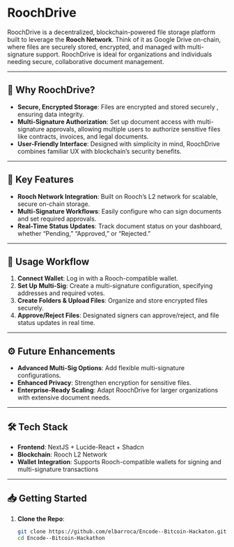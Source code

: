# RoochDrive

RoochDrive is a decentralized, blockchain-powered file storage platform built to leverage the **Rooch Network**. Think of it as Google Drive on-chain, where files are securely stored, encrypted, and managed with multi-signature support. RoochDrive is ideal for organizations and individuals needing secure, collaborative document management.

---

## 🚀 Why RoochDrive?

- **Secure, Encrypted Storage**: Files are encrypted and stored securely , ensuring data integrity.
- **Multi-Signature Authorization**: Set up document access with multi-signature approvals, allowing multiple users to authorize sensitive files like contracts, invoices, and legal documents.
- **User-Friendly Interface**: Designed with simplicity in mind, RoochDrive combines familiar UX with blockchain’s security benefits.

---

## 🌟 Key Features

- **Rooch Network Integration**: Built on Rooch’s L2 network for scalable, secure on-chain storage.
- **Multi-Signature Workflows**: Easily configure who can sign documents and set required approvals.
- **Real-Time Status Updates**: Track document status on your dashboard, whether “Pending,” “Approved,” or “Rejected.”

---

## 📝 Usage Workflow

1. **Connect Wallet**: Log in with a Rooch-compatible wallet.
2. **Set Up Multi-Sig**: Create a multi-signature configuration, specifying addresses and required votes.
3. **Create Folders & Upload Files**: Organize and store encrypted files securely.
4. **Approve/Reject Files**: Designated signers can approve/reject, and file status updates in real time.

---

## ⚙️ Future Enhancements

- **Advanced Multi-Sig Options**: Add flexible multi-signature configurations.
- **Enhanced Privacy**: Strengthen encryption for sensitive files.
- **Enterprise-Ready Scaling**: Adapt RoochDrive for larger organizations with extensive document needs.

---

## 🛠️ Tech Stack

- **Frontend**: NextJS + Lucide-React + Shadcn
- **Blockchain**: Rooch L2 Network
- **Wallet Integration**: Supports Rooch-compatible wallets for signing and multi-signature transactions

---

## 📥 Getting Started

1. **Clone the Repo**:
   ```bash
   git clone https://github.com/elbarroca/Encode--Bitcoin-Hackaton.git
   cd Encode--Bitcoin-Hackathon
